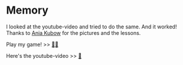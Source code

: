 # Memory

I looked at the youtube-video and tried to do the same. And it worked!
Thanks to [Ania Kubow](https://github.com/kubowania) for the pictures and the lessons. 

Play my game! >> [🤹‍♀️]( https://mikaelaand.github.io/memory/)

Here's the youtube-video >> [🍔](https://www.youtube.com/watch?v=lhNdUVh3qCc&t=301s&ab_channel=freeCodeCamp.org&fbclid=IwAR2xPCacMHqQS-oF7qtuX_W3otA3GYADSA2joAL8aV7OkpChLcciYj9YSDA)
